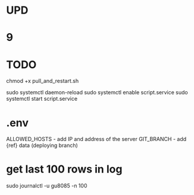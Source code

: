 # UPD
# 9

# TODO
chmod +x pull_and_restart.sh

sudo systemctl daemon-reload
sudo systemctl enable script.service
sudo systemctl start script.service

# .env
ALLOWED_HOSTS - add IP and address of the server
GIT_BRANCH - add {ref} data (deploying branch)

# get last 100 rows in log
sudo journalctl -u gu8085 -n 100
